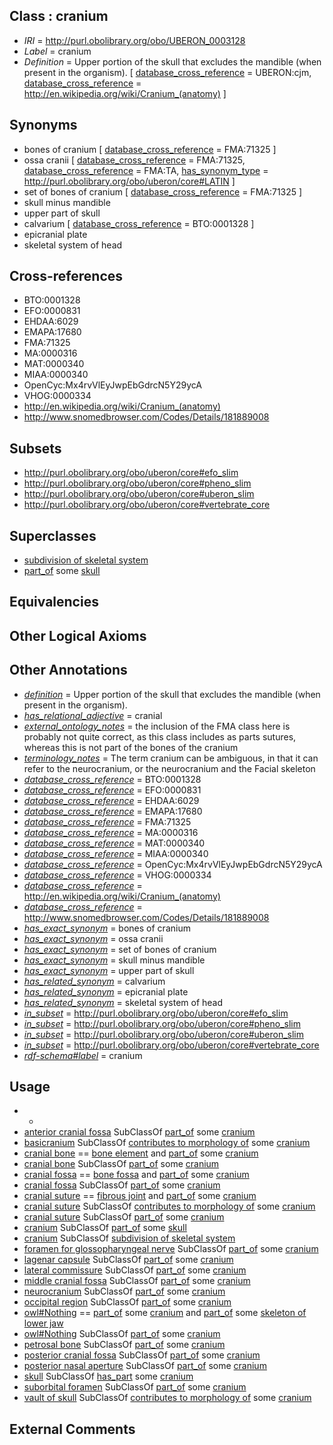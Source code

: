 
## Class : cranium

 * *IRI* = http://purl.obolibrary.org/obo/UBERON_0003128
 * *Label* = cranium
 * *Definition* = Upper portion of the skull that excludes the mandible (when present in the organism). [ [database_cross_reference](../../ef/oboInOwl#hasDbXref.md) = UBERON:cjm, [database_cross_reference](../../ef/oboInOwl#hasDbXref.md) = http://en.wikipedia.org/wiki/Cranium_(anatomy) ]

## Synonyms

 * bones of cranium [ [database_cross_reference](../../ef/oboInOwl#hasDbXref.md) = FMA:71325 ]
 * ossa cranii [ [database_cross_reference](../../ef/oboInOwl#hasDbXref.md) = FMA:71325, [database_cross_reference](../../ef/oboInOwl#hasDbXref.md) = FMA:TA, [has_synonym_type](../../pe/oboInOwl#hasSynonymType.md) = http://purl.obolibrary.org/obo/uberon/core#LATIN ]
 * set of bones of cranium [ [database_cross_reference](../../ef/oboInOwl#hasDbXref.md) = FMA:71325 ]
 * skull minus mandible
 * upper part of skull
 * calvarium [ [database_cross_reference](../../ef/oboInOwl#hasDbXref.md) = BTO:0001328 ]
 * epicranial plate
 * skeletal system of head

## Cross-references

 * BTO:0001328
 * EFO:0000831
 * EHDAA:6029
 * EMAPA:17680
 * FMA:71325
 * MA:0000316
 * MAT:0000340
 * MIAA:0000340
 * OpenCyc:Mx4rvVlEyJwpEbGdrcN5Y29ycA
 * VHOG:0000334
 * http://en.wikipedia.org/wiki/Cranium_(anatomy)
 * http://www.snomedbrowser.com/Codes/Details/181889008

## Subsets

 * http://purl.obolibrary.org/obo/uberon/core#efo_slim
 * http://purl.obolibrary.org/obo/uberon/core#pheno_slim
 * http://purl.obolibrary.org/obo/uberon/core#uberon_slim
 * http://purl.obolibrary.org/obo/uberon/core#vertebrate_core

## Superclasses

 * [subdivision of skeletal system](../../UBERON/75/UBERON_0000075.md)
 * [part_of](../../BFO/50/BFO_0000050.md) some [skull](../../UBERON/29/UBERON_0003129.md)

## Equivalencies


## Other Logical Axioms


## Other Annotations

 * *[definition](../../IAO/15/IAO_0000115.md)* = Upper portion of the skull that excludes the mandible (when present in the organism).
 * *[has_relational_adjective](../../UBPROP/07/UBPROP_0000007.md)* = cranial
 * *[external_ontology_notes](../../UBPROP/12/UBPROP_0000012.md)* = the inclusion of the FMA class here is probably not quite correct, as this class includes as parts sutures, whereas this is not part of the bones of the cranium
 * *[terminology_notes](../../UBPROP/13/UBPROP_0000013.md)* = The term cranium can be ambiguous, in that it can refer to the neurocranium, or the neurocranium and the Facial skeleton
 * *[database_cross_reference](../../ef/oboInOwl#hasDbXref.md)* = BTO:0001328
 * *[database_cross_reference](../../ef/oboInOwl#hasDbXref.md)* = EFO:0000831
 * *[database_cross_reference](../../ef/oboInOwl#hasDbXref.md)* = EHDAA:6029
 * *[database_cross_reference](../../ef/oboInOwl#hasDbXref.md)* = EMAPA:17680
 * *[database_cross_reference](../../ef/oboInOwl#hasDbXref.md)* = FMA:71325
 * *[database_cross_reference](../../ef/oboInOwl#hasDbXref.md)* = MA:0000316
 * *[database_cross_reference](../../ef/oboInOwl#hasDbXref.md)* = MAT:0000340
 * *[database_cross_reference](../../ef/oboInOwl#hasDbXref.md)* = MIAA:0000340
 * *[database_cross_reference](../../ef/oboInOwl#hasDbXref.md)* = OpenCyc:Mx4rvVlEyJwpEbGdrcN5Y29ycA
 * *[database_cross_reference](../../ef/oboInOwl#hasDbXref.md)* = VHOG:0000334
 * *[database_cross_reference](../../ef/oboInOwl#hasDbXref.md)* = http://en.wikipedia.org/wiki/Cranium_(anatomy)
 * *[database_cross_reference](../../ef/oboInOwl#hasDbXref.md)* = http://www.snomedbrowser.com/Codes/Details/181889008
 * *[has_exact_synonym](../../ym/oboInOwl#hasExactSynonym.md)* = bones of cranium
 * *[has_exact_synonym](../../ym/oboInOwl#hasExactSynonym.md)* = ossa cranii
 * *[has_exact_synonym](../../ym/oboInOwl#hasExactSynonym.md)* = set of bones of cranium
 * *[has_exact_synonym](../../ym/oboInOwl#hasExactSynonym.md)* = skull minus mandible
 * *[has_exact_synonym](../../ym/oboInOwl#hasExactSynonym.md)* = upper part of skull
 * *[has_related_synonym](../../ym/oboInOwl#hasRelatedSynonym.md)* = calvarium
 * *[has_related_synonym](../../ym/oboInOwl#hasRelatedSynonym.md)* = epicranial plate
 * *[has_related_synonym](../../ym/oboInOwl#hasRelatedSynonym.md)* = skeletal system of head
 * *[in_subset](../../et/oboInOwl#inSubset.md)* = http://purl.obolibrary.org/obo/uberon/core#efo_slim
 * *[in_subset](../../et/oboInOwl#inSubset.md)* = http://purl.obolibrary.org/obo/uberon/core#pheno_slim
 * *[in_subset](../../et/oboInOwl#inSubset.md)* = http://purl.obolibrary.org/obo/uberon/core#uberon_slim
 * *[in_subset](../../et/oboInOwl#inSubset.md)* = http://purl.obolibrary.org/obo/uberon/core#vertebrate_core
 * *[rdf-schema#label](../../el/rdf-schema#label.md)* = cranium

## Usage

 * -
 * [anterior cranial fossa](../../UBERON/20/UBERON_0003720.md) SubClassOf [part_of](../../BFO/50/BFO_0000050.md) some [cranium](../../UBERON/28/UBERON_0003128.md)
 * [basicranium](../../UBERON/17/UBERON_0002517.md) SubClassOf [contributes to morphology of](../../RO/33/RO_0002433.md) some [cranium](../../UBERON/28/UBERON_0003128.md)
 * [cranial bone](../../UBERON/66/UBERON_0004766.md) == [bone element](../../UBERON/74/UBERON_0001474.md) and [part_of](../../BFO/50/BFO_0000050.md) some [cranium](../../UBERON/28/UBERON_0003128.md)
 * [cranial bone](../../UBERON/66/UBERON_0004766.md) SubClassOf [part_of](../../BFO/50/BFO_0000050.md) some [cranium](../../UBERON/28/UBERON_0003128.md)
 * [cranial fossa](../../UBERON/89/UBERON_0008789.md) == [bone fossa](../../UBERON/04/UBERON_0004704.md) and [part_of](../../BFO/50/BFO_0000050.md) some [cranium](../../UBERON/28/UBERON_0003128.md)
 * [cranial fossa](../../UBERON/89/UBERON_0008789.md) SubClassOf [part_of](../../BFO/50/BFO_0000050.md) some [cranium](../../UBERON/28/UBERON_0003128.md)
 * [cranial suture](../../UBERON/85/UBERON_0003685.md) == [fibrous joint](../../UBERON/09/UBERON_0002209.md) and [part_of](../../BFO/50/BFO_0000050.md) some [cranium](../../UBERON/28/UBERON_0003128.md)
 * [cranial suture](../../UBERON/85/UBERON_0003685.md) SubClassOf [contributes to morphology of](../../RO/33/RO_0002433.md) some [cranium](../../UBERON/28/UBERON_0003128.md)
 * [cranial suture](../../UBERON/85/UBERON_0003685.md) SubClassOf [part_of](../../BFO/50/BFO_0000050.md) some [cranium](../../UBERON/28/UBERON_0003128.md)
 * [cranium](../../UBERON/28/UBERON_0003128.md) SubClassOf [part_of](../../BFO/50/BFO_0000050.md) some [skull](../../UBERON/29/UBERON_0003129.md)
 * [cranium](../../UBERON/28/UBERON_0003128.md) SubClassOf [subdivision of skeletal system](../../UBERON/75/UBERON_0000075.md)
 * [foramen for glossopharyngeal nerve](../../UBERON/21/UBERON_0018321.md) SubClassOf [part_of](../../BFO/50/BFO_0000050.md) some [cranium](../../UBERON/28/UBERON_0003128.md)
 * [lagenar capsule](../../UBERON/20/UBERON_2001620.md) SubClassOf [part_of](../../BFO/50/BFO_0000050.md) some [cranium](../../UBERON/28/UBERON_0003128.md)
 * [lateral commissure](../../UBERON/34/UBERON_4300134.md) SubClassOf [part_of](../../BFO/50/BFO_0000050.md) some [cranium](../../UBERON/28/UBERON_0003128.md)
 * [middle cranial fossa](../../UBERON/22/UBERON_0003722.md) SubClassOf [part_of](../../BFO/50/BFO_0000050.md) some [cranium](../../UBERON/28/UBERON_0003128.md)
 * [neurocranium](../../UBERON/03/UBERON_0001703.md) SubClassOf [part_of](../../BFO/50/BFO_0000050.md) some [cranium](../../UBERON/28/UBERON_0003128.md)
 * [occipital region](../../UBERON/02/UBERON_0005902.md) SubClassOf [part_of](../../BFO/50/BFO_0000050.md) some [cranium](../../UBERON/28/UBERON_0003128.md)
 * [owl#Nothing](../../ng/owl#Nothing.md) == [part_of](../../BFO/50/BFO_0000050.md) some [cranium](../../UBERON/28/UBERON_0003128.md) and [part_of](../../BFO/50/BFO_0000050.md) some [skeleton of lower jaw](../../UBERON/78/UBERON_0003278.md)
 * [owl#Nothing](../../ng/owl#Nothing.md) SubClassOf [part_of](../../BFO/50/BFO_0000050.md) some [cranium](../../UBERON/28/UBERON_0003128.md)
 * [petrosal bone](../../UBERON/48/UBERON_0018348.md) SubClassOf [part_of](../../BFO/50/BFO_0000050.md) some [cranium](../../UBERON/28/UBERON_0003128.md)
 * [posterior cranial fossa](../../UBERON/88/UBERON_0008788.md) SubClassOf [part_of](../../BFO/50/BFO_0000050.md) some [cranium](../../UBERON/28/UBERON_0003128.md)
 * [posterior nasal aperture](../../UBERON/71/UBERON_0004771.md) SubClassOf [part_of](../../BFO/50/BFO_0000050.md) some [cranium](../../UBERON/28/UBERON_0003128.md)
 * [skull](../../UBERON/29/UBERON_0003129.md) SubClassOf [has_part](../../BFO/51/BFO_0000051.md) some [cranium](../../UBERON/28/UBERON_0003128.md)
 * [suborbital foramen](../../UBERON/60/UBERON_0018360.md) SubClassOf [part_of](../../BFO/50/BFO_0000050.md) some [cranium](../../UBERON/28/UBERON_0003128.md)
 * [vault of skull](../../UBERON/39/UBERON_0004339.md) SubClassOf [contributes to morphology of](../../RO/33/RO_0002433.md) some [cranium](../../UBERON/28/UBERON_0003128.md)

## External Comments

